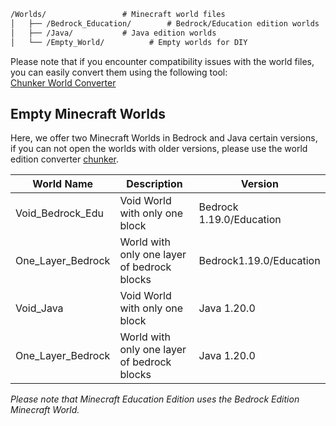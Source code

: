 ```markdown
/Worlds/                 # Minecraft world files
│   ├── /Bedrock_Education/        # Bedrock/Education edition worlds
│   ├── /Java/           # Java edition worlds
│   └── /Empty_World/          # Empty worlds for DIY
```
Please note that if you encounter compatibility issues with the world files, you can easily convert them using the following tool:  
[Chunker World Converter](https://chunker.app/)


## Empty Minecraft Worlds

Here, we offer two  Minecraft Worlds in Bedrock and Java certain versions, if you can not open the worlds with older versions, please use the world edition converter [chunker](https://chunker.app/).

| World Name        | Description                                 | Version                  |
| ----------------- | ------------------------------------------- | ------------------------ |
| Void_Bedrock_Edu  | Void World with only one block              | Bedrock 1.19.0/Education |
| One_Layer_Bedrock | World with only one layer of bedrock blocks | Bedrock1.19.0/Education  |
| Void_Java         | Void World with only one block              | Java 1.20.0              |
| One_Layer_Bedrock | World with only one layer of bedrock blocks | Java 1.20.0              |

*Please note that Minecraft Education Edition uses the Bedrock Edition Minecraft World.*
